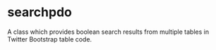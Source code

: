# searchpdo
A class which provides boolean search results from multiple tables in Twitter Bootstrap table code.

